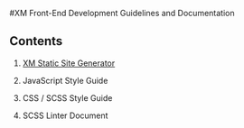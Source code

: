 #XM Front-End Development Guidelines and Documentation

## Contents

 1. [XM Static Site Generator](2014-08-26-static-site-generator.markdown)

 2. JavaScript Style Guide

 3. CSS / SCSS Style Guide

 4. SCSS Linter Document
